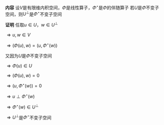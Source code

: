 **内容**
设$V$是有限维内积空间，$\Phi$是线性算子，$\Phi^\star$是$\Phi$的伴随算子
若$U$是$\Phi$不变子空间，则$U^{\perp}$是$\Phi^\star$不变子空间

**证明**
任取$u\in U$，$w\in U^{\perp}$

$\Rightarrow u,w\in V$

$\Rightarrow(\Phi(u),w)=(u,\Phi^\star(w))$

又因为$U$是$\Phi$不变子空间

$\Rightarrow\Phi(u)\in U$

$\Rightarrow(\Phi(u),w)=0$

$\Rightarrow(u,\Phi^\star(w))=0$

$\Rightarrow u\perp\Phi^\star(w)$

$\Rightarrow\Phi^\star(w)\in U^{\perp}$

$\Rightarrow U^{\perp}$是$\Phi^\star$不变子空间
